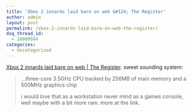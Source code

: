 ```yaml
---
title: 'Xbox 2 innards laid bare on web &#124; The Register'
author: admin
layout: post
permalink: /xbox-2-innards-laid-bare-on-web-the-register/
dsq_thread_id:
  - 26009504
categories:
  - Uncategorized
---
```

[Xbox 2 innards laid bare on web | The Register][1]. sweet sounding system:  


> &#8230;three-core 3.5GHz CPU backed by 256MB of main memory and a 500MHz graphics chip</p>
i would love that as a workstation never mind as a games console, well maybe with a bit more ram. more at the link.

 [1]: http://www.theregister.co.uk/2004/04/27/xbox_2_architecture/